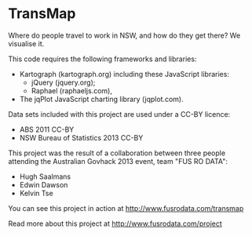 TransMap
========

Where do people travel to work in NSW, and how do they get there? We visualise it. 

This code requires the following frameworks and libraries: 

* Kartograph (kartograph.org) including these JavaScript libraries:
    * jQuery (jquery.org);  
    * Raphael (raphaeljs.com),
* The jqPlot JavaScript charting library (jqplot.com).
 
Data sets included with this project are used under a CC-BY licence: 
* ABS 2011 CC-BY
* NSW Bureau of Statistics 2013 CC-BY

This project was the result of a collaboration between three people attending the 
Australian Govhack 2013 event, team "FUS RO DATA": 
* Hugh Saalmans 
* Edwin Dawson  
* Kelvin Tse    

You can see this project in action at http://www.fusrodata.com/transmap

Read more about this project at http://www.fusrodata.com/project

